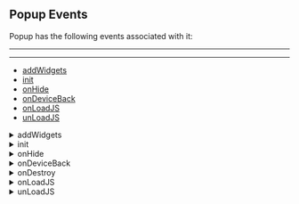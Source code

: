                                

Popup Events
------------

Popup has the following events associated with it:

* * *

* * *

*   [addWidgets](#addWidgets)
*   [init](#init)
*   [onHide](#onHide())
*   [onDeviceBack](#onDevice)
*   [onLoadJS](#onLoadJS)
*   [unLoadJS](#unLoadJS)


<details close markdown="block"><summary>addWidgets</summary>

* * *

An event callback invoked by the platform when show method of popup is called for first time after its construction. This is called only once in a lifetime of the popup between creation and destruction. This method is also called when destroyed popup is shown again. Popups can be destroyed using destroy method.

### Synax 

```

addWidgets()
```

### Read/Write

Write only

### Example

```

//Defining properties for a Popup with addWidgets:addWidgetsCallBck
var popBasic ={id:"popUp", title:"PopUP",skin:"popSkin", headers:[box1,box2], footers:[box3,box4], isModal:true, transparencyBehindThePopup:100, **addWidgets:addWidgetsCallBck**};

var popLayout ={containerWeight:100, padding:[5,5,5,5]};

var popPSP ={};
  
//Creating the Popup.
var popUp=new voltmx.ui.Popup(popBasic, popLayout, popPSP);
```

### Platform Availability

Available on all platforms

* * *

</details>
<details close markdown="block"><summary>init</summary>

* * *

This event gets called only once in popup life cycle that is when the popup is ready with its widget hierarchy. This will get called after [addwidgets](#addWidgets) method allowing user for any one-time initializations.

When popup is destroyed and reused again, init gets called as a part of popup lifecycle.

### Synax 

```

init()
```

### Read/Write

Read + Write

### Example

```

//The below function is the callback function for init event.
function initCallBck(popup)
{
	//Write your logic here
}

//Defining properties for a Popup with init:initCallBck.
var popBasic ={id:"popUp", title:"PopUP", skin:"popSkin", headers:[box1,box2], footers:[box3,box4], isModal:true, transparencyBehindThePopup:100, **init:initCallBck**};

var popLayout ={containerWeight:100, padding:[5,5,5,5]};

var popPSP ={};
  
//Creating the Popup.
var popUp=new voltmx.ui.Popup(popBasic, popLayout, popPSP);
```

### Platform Availability

Available on all platforms

* * *

</details>
<details close markdown="block"><summary>onHide</summary>

* * *

Specifies an _Event_ which is triggered when a popup goes out of view.

### Synax 

```

onHide()
```

### Read/Write

Read + Write

### Remarks

This event is triggered in the following scenarios:

*   [form.show](Form_Methods.md#form.sho) (another form) is called
*   User hits the device back button or key

This event is _not_ triggered in the following scenarios:

*   The form is partially or completely covered by the Popup.
*   The form is partially or completely covered by the Application Menu.

### Example

```

function onHideCallBck(popup)
{
	//Write your logic here
}

//Defining properties for a Popup with onHide:onHideCallBck.
var popBasic ={id:"popUp", title:"PopUP", skin:"popSkin", headers:[box1,box2], footers:[box3,box4], isModal:true, transparencyBehindThePopup:100, **onHide:onHideCallBck**};

var popLayout ={containerWeight:100,padding:[5,5,5,5]};

var popPSP ={};

//Creating the Popup.
var popUp=new voltmx.ui.Popup(popBasic, popLayout, popPSP);
```

### Platform Availability

Available on all platforms.

* * *

</details>
<details close markdown="block"><summary>onDeviceBack</summary>

* * *

Specifies an event which is triggered when the user uses the back button on the device.

For more information see _Event Editor_ in _the Volt MX Iris User Guide_.

### Synax 

```

onDeviceBack(popupref)
```

### Read/Write

Read + Write

### Example

```

//The below function is the callback function for onDeviceBack event.
function onDeviceBackCallBck(popup)
{
	//Write your logic here
}

//Defining properties for a Popup with onDeviceBack:onDeviceBackCallBck
var popBasic ={id:"popUp", title:"PopUP", skin:"popSkin", headers:[box1,box2], footers:[box3,box4], isModal:true, transparencyBehindThePopup:100, onHide:onHideCallBck};

var popLayout ={containerWeight:100,padding:[5,5,5,5]};

var popPSP ={**onDeviceBack:onDeviceBackCallBck**};

//Creating the Popup.
var popUp=new voltmx.ui.Popup(popBasic, popLayout, popPSP);
```

### Platform Availability

*   Android
*   BlackBerry

* * *

</details>
<details close markdown="block"><summary>onDestroy</summary>

* * *

Specifies an event which is triggered when the popup is destroyed.

For more information see _Event Editor_ in _the Iris User Guide_.

### Signature

JavaScript: onDestroy

**Lua:** ondestroy

### Read / Write

Yes - (Read and Write)

### Example

```

//The below function is the callback function for onDestroy event.
function onDestroyCallBck(popup)
{
	//Write your logic here
}

//Defining properties for a Popup with onDestroy:onDestroyCallBck
var popBasic ={id:"popUp", title:"PopUP", skin:"popSkin", headers:[box1,box2], footers:[box3,box4], isModal:true, transparencyBehindThePopup:100, onHide:onHideCallBck};

var popLayout ={containerWeight:100,padding:[5,5,5,5]};

var popPSP ={**onDestroy:onDestroyCallBck**};

//Creating the Popup.
var popUp=new voltmx.ui.Popup(popBasic, popLayout, popPSP);
```

### Platform Availability

This property is available on iPhone/iPad only.

* * *

</details>
<details close markdown="block"><summary>onLoadJS</summary>

* * *

Specifies the name of function to be executed when a popup is loaded. The function must exist in a JavaScript file under project>module>js folder.

### Synax 

```

onLoadJS
```

### Read/Write

Read + Write

### Example

```

//The below function is the callback function for onLoadJS event
function onLoadJSCallBck(popup)
{
	//Write your logic here
}

//Defining properties for a Popup with onLoadJS:onLoadJSCallBck
var popBasic ={id:"popUp", title:"PopUP", skin:"popSkin", headers:[box1,box2], footers:[box3,box4], isModal:true, transparencyBehindThePopup:100, onHide:onHideCallBck};

var popLayout ={containerWeight:100, padding:[5,5,5,5]};

var popPSP ={**onLoadJS:onLoadJSCallBck**};

//Creating the Popup.
var popUp=new voltmx.ui.Popup(popBasic, popLayout, popPSP);

//Reading the onLoadJS of the popUp
alert("popUp onLoadJS::"+popUp.onLoadJS);
```

### Availability

Available in the IDE

Available on Server side Mobile Web (BJS and Advanced) platform

* * *

</details>
<details close markdown="block"><summary>unLoadJS</summary>

* * *

Specifies the name of function to be executed when a popup is unloaded. The function must exist in a JavaScript file under project>module>js folder.

### Synax 

```

unLoadJS
```

### Read/Write

Read + Write

### Example

```

//The below function is the callback function for unLoadJS event
function unLoadJSCallBck(popup)
{
	//Write your logic here
}

//Defining properties for a Popup with unLoadJS:unLoadJSCallBck
var popBasic ={id:"popUp", title:"PopUP", skin:"popSkin", headers:[box1,box2], footers:[box3,box4], isModal:true, transparencyBehindThePopup:100, onHide:onHideCallBck};

var popLayout ={containerWeight:100,padding:[5,5,5,5]};

var popPSP ={**unLoadJS:unLoadJSCallBck**};
  
//Creating the Popup.
var popUp=new voltmx.ui.Popup(popBasic, popLayout, popPSP);

//Reading the unLoadJS of the popUp
alert("popUp unLoadJS::"+popUp.unLoadJS);
```

### Availability

Available in the IDE

Available on Server side Mobile Web (Advanced) platform

* * *

</details>


